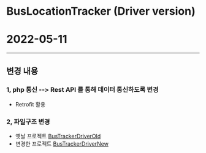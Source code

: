# BusLocationTracker (Driver version)
# 2022-05-11
*****
## 변경 내용
### 1, php 통신 --> Rest API 를 통해 데이터 통신하도록 변경
  - Retrofit 활용

### 2, 파일구조 변경
  - 옛날 프로젝트 [BusTrackerDriverOld](https://github.com/juhwanHeo/BusLocationTrackerDriver.ver/blob/main/BusTrackerDriverOld/)
  - 변경한 프로젝트 [BusTrackerDriverNew](https://github.com/juhwanHeo/BusLocationTrackerDriver.ver/blob/main/BusTrackerDriverNew/)
 

